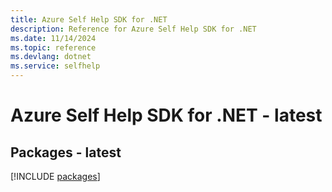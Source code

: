 ```yaml
---
title: Azure Self Help SDK for .NET
description: Reference for Azure Self Help SDK for .NET
ms.date: 11/14/2024
ms.topic: reference
ms.devlang: dotnet
ms.service: selfhelp
---
```

# Azure Self Help SDK for .NET - latest
## Packages - latest
[!INCLUDE [packages](self-help-index.md)]